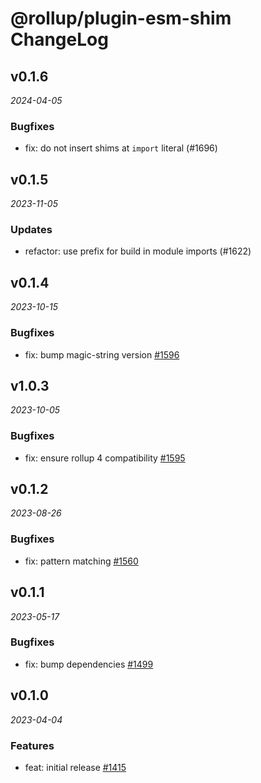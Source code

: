 # @rollup/plugin-esm-shim ChangeLog

## v0.1.6

_2024-04-05_

### Bugfixes

- fix: do not insert shims at `import` literal (#1696)

## v0.1.5

_2023-11-05_

### Updates

- refactor: use prefix for build in module imports (#1622)

## v0.1.4

_2023-10-15_

### Bugfixes

- fix: bump magic-string version [#1596](https://github.com/rollup/plugins/pull/1596)

## v1.0.3

_2023-10-05_

### Bugfixes

- fix: ensure rollup 4 compatibility [#1595](https://github.com/rollup/plugins/pull/1595)

## v0.1.2

_2023-08-26_

### Bugfixes

- fix: pattern matching [#1560](https://github.com/rollup/plugins/pull/1560)

## v0.1.1

_2023-05-17_

### Bugfixes

- fix: bump dependencies [#1499](https://github.com/rollup/plugins/pull/1499)

## v0.1.0

_2023-04-04_

### Features

- feat: initial release [#1415](https://github.com/rollup/plugins/pull/1415)
